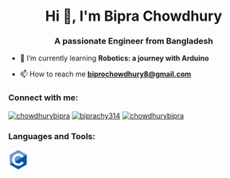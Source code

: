 <h1 align="center">Hi 👋, I'm Bipra Chowdhury</h1>
<h3 align="center">A passionate Engineer from Bangladesh</h3>

- 🌱 I’m currently learning **Robotics: a journey with Arduino**

- 📫 How to reach me **biprochowdhury8@gmail.com**

<h3 align="left">Connect with me:</h3>
<p align="left">
<a href="https://linkedin.com/in/chowdhurybipra" target="blank"><img align="center" src="https://raw.githubusercontent.com/rahuldkjain/github-profile-readme-generator/master/src/images/icons/Social/linked-in-alt.svg" alt="chowdhurybipra" height="30" width="40" /></a>
<a href="https://fb.com/biprachy314" target="blank"><img align="center" src="https://raw.githubusercontent.com/rahuldkjain/github-profile-readme-generator/master/src/images/icons/Social/facebook.svg" alt="biprachy314" height="30" width="40" /></a>
<a href="https://instagram.com/chowdhurybipra" target="blank"><img align="center" src="https://raw.githubusercontent.com/rahuldkjain/github-profile-readme-generator/master/src/images/icons/Social/instagram.svg" alt="chowdhurybipra" height="30" width="40" /></a>
</p>

<h3 align="left">Languages and Tools:</h3>
<p align="left"> <a href="https://www.cprogramming.com/" target="_blank" rel="noreferrer"> <img src="https://raw.githubusercontent.com/devicons/devicon/master/icons/c/c-original.svg" alt="c" width="40" height="40"/> </a> </p>
